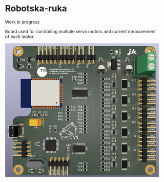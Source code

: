 # Robotska-ruka
Work in progress

Board used for controlling multiple servo motors and current measurement of each motor.


![](Images/PCB-model.PNG)
